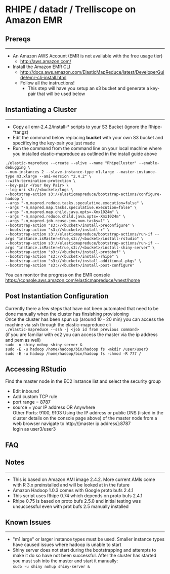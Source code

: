 # RHIPE / datadr / Trelliscope on Amazon EMR #
## Prereqs ##
*****
*   An Amazon AWS Account (EMR is not available with the free usage tier)  
    *   http://aws.amazon.com/  
*   Install the Amazon EMR CLI  
    *   http://docs.aws.amazon.com/ElasticMapReduce/latest/DeveloperGuide/emr-cli-install.html  
    *   Follow all the instructions!
		*	This step will have you setup an s3 bucket and generate a key-pair that will be used below

## Instantiating a Cluster ##
*****
* Copy all emr-2.4.2/install-* scripts to your S3 Bucket (ignore the Rhipe-*tar.gz)  
* Edit the command below replacing **bucket** with your own S3 bucket and specificying the key-pair you just made  
* Run the command from the command line on your local machine where you installed elastic-mapreduce as outlined in the install guide above  
  
````
./elastic-mapreduce --create --alive --name "RhipeCluster" --enable-debugging \
--num-instances 2 --slave-instance-type m1.large --master-instance-type m3.xlarge --ami-version "2.4.2" \
--with-termination-protection \
--key-pair <Your Key Pair> \
--log-uri s3://<bucket>/logs \
--bootstrap-action s3://elasticmapreduce/bootstrap-actions/configure-hadoop \
--args "-m,mapred.reduce.tasks.speculative.execution=false" \
--args "-m,mapred.map.tasks.speculative.execution=false" \
--args "-m,mapred.map.child.java.opts=-Xmx1024m" \
--args "-m,mapred.reduce.child.java.opts=-Xmx1024m" \
--args "-m,mapred.job.reuse.jvm.num.tasks=1" \
--bootstrap-action "s3://<bucket>/install-preconfigure" \
--bootstrap-action "s3://<bucket>/install-r" \
--bootstrap-action s3://elasticmapreduce/bootstrap-actions/run-if --args "instance.isMaster=true,s3://<bucket>/install-rstudio" \
--bootstrap-action s3://elasticmapreduce/bootstrap-actions/run-if --args "instance.isMaster=true,s3://<bucket>/install-shiny-server" \
--bootstrap-action "s3://<bucket>/install-protobuf" \
--bootstrap-action "s3://<bucket>/install-rhipe" \
--bootstrap-action "s3://<bucket>/install-additional-pkgs" \
--bootstrap-action "s3://<bucket>/install-post-configure"  
````

You can monitor the progress on the EMR console  
https://console.aws.amazon.com/elasticmapreduce/vnext/home
  
## Post Instantiation Configuration ##
Currently there a few steps that have not been automated that need to be done manually when the cluster has finsishing provisioning  
Once the cluster has been spun up (around 10 - 20 min) you can access the machine via ssh through the elastic-mapreduce cli  
`./elastic-mapreduce --ssh -j <job id from previous command>`  
	(if you are familiar with ec2 you can access the master via the ip address and pem as well)    
`sudo -u shiny nohup shiny-server &`  
`sudo -E -u hadoop /home/hadoop/bin/hadoop fs -mkdir /user/user3`  
`sudo -E -u hadoop /home/hadoop/bin/hadoop fs -chmod -R 777 /`  

## Accessing RStudio ##
Find the master node in the EC2 instance list and select the security group  
*	Edit inbound  
*	Add custom TCP rule  
*	port range = 8787  
*	source = your IP address OR Anywhere  
Other Ports: 9100, 9103
Using the IP address or public DNS (listed in the cluster details on the console page above) of the master node from a web browser navigate to http://[master ip address]:8787  
login as user3/user3  

## FAQ ##
 
## Notes ##
*****
*   This is based on Amazon AMI image 2.4.2.  More current AMIs come with R 3.x preinstalled and will be looked at in the future
*   Amazon Hadoop 1.0.3 comes with Google proto bufs 2.4.1  
*   This script uses Rhipe 0.74 which depends on proto bufs 2.4.1  
*   Rhipe 0.75 is based on proto bufs 2.5.0 and initial testing was unsuccessful even with prot bufs 2.5 manually installed

## Known Issues ##
*****
*   "m1.large" or larger instance types must be used.  Smaller instance types have caused issues where hadoop is unable to start
*   Shiny server does not start during the bootstrapping and attempts to make it do so have not been successful.  After the cluster has started you must ssh into the master and start it manually:  
    `sudo -u shiny nohup shiny-server &`
